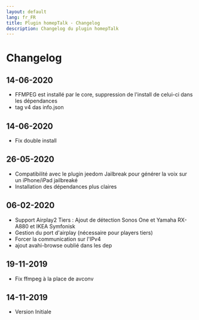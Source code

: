 ```yaml
---
layout: default
lang: fr_FR
title: Plugin homepTalk - Changelog
description: Changelog du plugin homepTalk
---
```


Changelog
=========
14-06-2020
-------------
* FFMPEG est installé par le core, suppression de l'install de celui-ci dans les dépendances
* tag v4 das info.json

14-06-2020
-------------
* Fix double install

26-05-2020
-------------
* Compatibilité avec le plugin jeedom Jailbreak pour générer la voix sur un iPhone/iPad jailbreaké
* Installation des dépendances plus claires

06-02-2020
-------------
* Support Airplay2 Tiers : Ajout de détection Sonos One et Yamaha RX-A880 et IKEA Symfonisk
* Gestion du port d'airplay (nécessaire pour players tiers)
* Forcer la communication sur l'IPv4
* ajout avahi-browse oublié dans les dep

19-11-2019
-------------

* Fix ffmpeg à la place de avconv

14-11-2019
-------------

* Version Initiale
